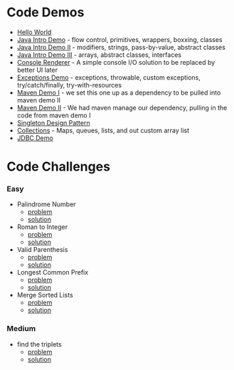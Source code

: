 # Code Demos

 - [Hello World](./Hello%20World/)
 - [Java Intro Demo](./java-intro) - flow control, primitives, wrappers, boxxing, classes
 - [Java Intro Demo II](./java-intro-II) - modifiers, strings, pass-by-value, abstract classes
 - [Java Intro Demo III](./java-intro-III) - arrays, abstract classes, interfaces
 - [Console Renderer](./console-renderer) - A simple console I/O solution to be replaced by better UI later
 - [Exceptions Demo](./exceptions-demo) - exceptions, throwable, custom exceptions, try/catch/finally, try-with-resources
 - [Maven Demo I](./maven-demo) - we set this one up as a dependency to be pulled into maven demo II
 - [Maven Demo II](./maven-demo-2) - We had maven manage our dependency, pulling in the code from maven demo I
 - [Singleton Design Pattern](./singleton)
 - [Collections](./collections-demo) - Maps, queues, lists, and out custom array list
 - [JDBC Demo](./jdbc-demo)

# Code Challenges
### Easy
 - Palindrome Number
   - [problem](https://leetcode.com/problems/palindrome-number/)
   - [solution](./palindrome-number)
 - Roman to Integer
   - [problem](https://leetcode.com/problems/palindrome-number/)
   - [solution]()
 - Valid Parenthesis 
   - [problem](https://leetcode.com/problems/valid-parentheses/)
   - [solution]()
 - Longest Common Prefix
   - [problem](https://leetcode.com/problems/longest-common-prefix/)
   - [solution]()
 - Merge Sorted Lists
   - [problem](https://leetcode.com/problems/merge-two-sorted-lists/)
   - [solution]()

### Medium
 - find the triplets
   - [problem](https://leetcode.com/problems/3sum/)
   - [solution]()

